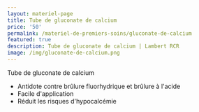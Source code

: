 ```yaml
---
layout: materiel-page
title: Tube de gluconate de calcium
price: '50'
permalink: /materiel-de-premiers-soins/gluconate-de-calcium
featured: true
description: Tube de gluconate de calcium | Lambert RCR
image: /img/gluconate-de-calcium.png
---
```

Tube de gluconate de calcium 

* Antidote contre brûlure fluorhydrique et brûlure à l'acide 
* Facile d'application
* Réduit les risques d'hypocalcémie
